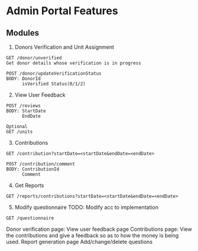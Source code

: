 # Admin Portal Features

## Modules

1. Donors Verification and Unit Assignment

```
GET /donor/unverified
Get donor details whose verification is in progress

POST /donor/updateVerificationStatus
BODY: DonorId
      isVerified Status(0/1/2)
```

2. View User Feedback

```
POST /reviews
BODY: StartDate
      EndDate

Optional
GET /units
```

3. Contributions

```
GET /contribution?startDate=<startDate&endDate=<endDate>

POST /contribution/comment
BODY: ContributionId
      Comment
```

4. Get Reports

```
GET /reports/contributions?startDate=<startDate&endDate=<endDate>

```

5. Modify questionnaire TODO: Modify acc to implementation

```
GET /questionnaire
```

Donor verification page:
View user feedback page
Contributions page: View the contributions and give a feedback so as to how the money is being used.
Report generation page
Add/change/delete questions
